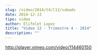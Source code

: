 ```yaml
---
slug: /video/2014/t4/l12/sabado
date: 2014-12-13
tipo: video
author: Elifelet Lopez
title: "Video 12 - Trimestre 4 - 2014"
description: ""
---
```


http://player.vimeo.com/video/114460150

